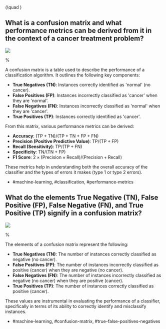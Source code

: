  
\(\quad \)

## What is a confusion matrix and what performance metrics can be derived from it in the context of a cancer treatment problem?

![](https://cdn.mathpix.com/cropped/2024_05_26_fc1c9f1146b37661bb76g-1.jpg?height=141&width=435&top_left_y=230&top_left_x=1050)
    
%
    
A confusion matrix is a table used to describe the performance of a classification algorithm. It outlines the following key components:

- **True Negatives (TN)**: Instances correctly identified as 'normal' (no cancer).
- **False Positives (FP)**: Instances incorrectly classified as 'cancer' when they are 'normal'.
- **False Negatives (FN)**: Instances incorrectly classified as 'normal' when they are 'cancer'.
- **True Positives (TP)**: Instances correctly identified as 'cancer'.

From this matrix, various performance metrics can be derived:

- **Accuracy**: $(\text{TP} + \text{TN}) / (\text{TP} + \text{TN} + \text{FP} + \text{FN})$
- **Precision (Positive Predictive Value)**: $\text{TP} / (\text{TP} + \text{FP})$
- **Recall (Sensitivity)**: $\text{TP} / (\text{TP} + \text{FN})$
- **Specificity**: $\text{TN} / (\text{TN} + \text{FP})$
- **F1 Score**: $2 \times (\text{Precision} \times \text{Recall}) / (\text{Precision} + \text{Recall})$

These metrics help in understanding both the overall accuracy of the classifier and the types of errors it makes (type 1 or type 2 errors).

- #machine-learning, #classification, #performance-metrics

## What do the elements True Negative (TN), False Positive (FP), False Negative (FN), and True Positive (TP) signify in a confusion matrix?

![](https://cdn.mathpix.com/cropped/2024_05_26_fc1c9f1146b37661bb76g-1.jpg?height=141&width=435&top_left_y=230&top_left_x=1050)
    
%
    
The elements of a confusion matrix represent the following:

- **True Negatives (TN)**: The number of instances correctly classified as negative (no cancer).
- **False Positives (FP)**: The number of instances incorrectly classified as positive (cancer) when they are negative (no cancer).
- **False Negatives (FN)**: The number of instances incorrectly classified as negative (no cancer) when they are positive (cancer).
- **True Positives (TP)**: The number of instances correctly classified as positive (cancer).

These values are instrumental in evaluating the performance of a classifier, specifically in terms of its ability to correctly identify and misclassify instances.

- #machine-learning, #confusion-matrix, #true-false-positives-negatives